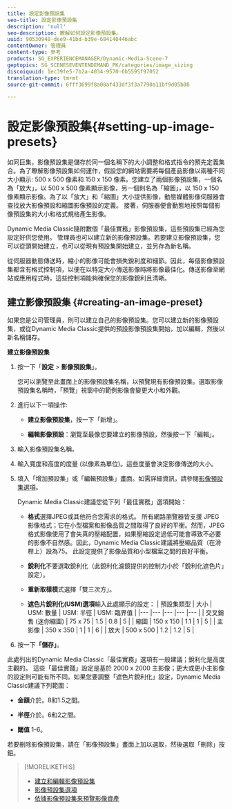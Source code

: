 ```yaml
---
title: 設定影像預設集
seo-title: 設定影像預設集
description: 'null'
seo-description: 瞭解如何設定影像預設集。
uuid: 90530948-dee9-41bd-b39e-684140446abc
contentOwner: 管理員
content-type: 參考
products: SG_EXPERIENCEMANAGER/Dynamic-Media-Scene-7
geptopics: SG_SCENESEVENTENDEMAND_PK/categories/image_sizing
discoiquuid: 1ec39fe5-7b2a-4034-9570-6b5595f97052
translation-type: tm+mt
source-git-commit: 6fff3699f8a08af433df3f3a7790a11bf9d05b00

---
```



# 設定影像預設集{#setting-up-image-presets}

如同巨集，影像預設集是儲存於同一個名稱下的大小調整和格式指令的預先定義集合。為了瞭解影像預設集如何運作，假設您的網站需要將每個產品影像以兩種不同大小顯示: 500 x 500 像素和 150 x 150 像素。您建立了兩個影像預設集，一個名為「放大」，以 500 x 500 像素顯示影像，另一個則名為「縮圖」，以 150 x 150 像素顯示影像。為了以「放大」和「縮圖」大小提供影像，動態媒體影像伺服器會查找放大影像預設和縮圖影像預設的定義。 接著，伺服器便會動態地按照每個影像預設集的大小和格式規格產生影像。

Dynamic Media Classic隨附數個「最佳實務」影像預設集，這些預設集已經為您設定好供您使用。 管理員也可以建立新的影像預設集。若要建立影像預設集，您可以從頭開始建立，也可以從現有預設集開始建立，並另存為新名稱。

從伺服器動態傳送時，縮小的影像可能會損失銳利度和細節。因此，每個影像預設集都含有格式控制項，以便在以特定大小傳送影像時將影像最佳化。傳送影像至網站或應用程式時，這些控制項能夠確保您的影像銳利且清晰。

## 建立影像預設集 {#creating-an-image-preset}

如果您是公司管理員，則可以建立自己的影像預設集。您可以建立新的影像預設集，或從Dynamic Media Classic提供的預設影像預設集開始，加以編輯，然後以新名稱儲存。

**建立影像預設集**

1. 按一下「**設定** &gt; **影像預設集**」。

   您可以瀏覽至此畫面上的影像預設集名稱，以預覽現有影像預設集。選取影像預設集名稱時，「預覽」視窗中的範例影像會變更大小和外觀。

1. 進行以下一項操作:

   * **建立影像預設集**，按一下「新增」。

   * **編輯影像預設**：瀏覽至最像您要建立的影像預設，然後按一下「編輯」。

1. 輸入影像預設集名稱。
1. 輸入寬度和高度的度量 (以像素為單位)。這些度量會決定影像傳送的大小。
1. 填入「增加預設集」或「編輯預設集」畫面。如需詳細資訊，請參閱[影像預設集選項](application-setup.md#image_preset_options)。

   Dynamic Media Classic建議您從下列「最佳實務」選項開始：

   * **格式**&#x200B;選擇JPEG或其他符合您需求的格式。 所有網路瀏覽器皆支援 JPEG 影像格式；它在小型檔案和影像品質之間取得了良好的平衡。然而，JPEG 格式影像使用了會失真的壓縮配置，如果壓縮設定過低可能會導致不必要的影像不自然感。因此，Dynamic Media Classic建議將壓縮品質（在滑桿上）設為75。 此設定提供了影像品質和小型檔案之間的良好平衡。

   * **銳利化**&#x200B;不要選取銳利化（此銳利化濾鏡提供的控制力小於「銳利化遮色片」設定）。

   * **重新取樣模**&#x200B;式選擇「雙三次方」。

   * **遮色片銳利化(USM)選項**&#x200B;輸入此處顯示的設定：
   | 預設集類型 | 大小 | USM: 數量 | USM: 半徑 | USM: 臨界值 |
   |--- |--- |--- |--- |--- |
   | 交叉銷售 (迷你縮圖) | 75 x 75 | 1.5 | 0.8 | 5 |
   | 縮圖 | 150 x 150 | 1.1 | 1 | 5 |
   | 主影像 | 350 x 350 | 1 | 1 | 6 |
   | 放大 | 500 x 500 | 1.2 | 1.2 | 5 |

1. 按一下&#x200B;**「儲存」**。

此處列出的Dynamic Media Classic「最佳實務」選項有一般建議；銳利化是高度主觀的。 這些「最佳實踐」設定是基於 2000 x 2000 主影像；更大或更小主影像的設定則可能有所不同。如果您要調整「遮色片銳利化」設定，Dynamic Media Classic建議下列範圍：

* **金額**&#x200B;介於。8和1.5之間。

* **半徑**&#x200B;介於。6和2之間。

* **閾值** 1-6。

若要刪除影像預設集，請在「影像預設集」畫面上加以選取，然後選取「刪除」按鈕。

>[!MORELIKETHIS]
>
>* [建立和編輯影像預設集](application-setup.md#creating_and_editing_image_presets)
>* [影像預設集選項](application-setup.md#image_preset_options)
>* [依據影像預設集來預覽影像資產](previewing-asset.md#previewing_an_image_asset_based_on_its_image_preset)

